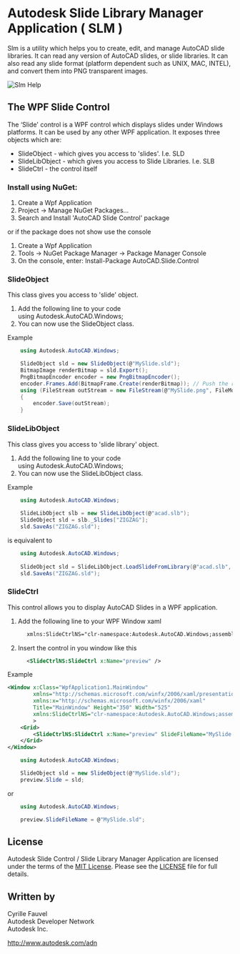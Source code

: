 
# Autodesk Slide Library Manager Application ( SLM )

Slm is a utility which helps you to create, edit, and manage AutoCAD slide libraries. 
It can read any version of AutoCAD slides, or slide libraries. 
It can also read any slide format (platform dependent such as UNIX, MAC, INTEL), and convert them into PNG transparent images.

![Slm Help](https://github.com/ADN-DevTech/AutoCAD-Slide-Library-Manager/blob/master/Slm/Help/Slm-Help.png)

## The WPF Slide Control

The ‘Slide' control is a WPF control which displays slides under Windows platforms.
It can be used by any other WPF application. It exposes three objects which are:

  * SlideObject - which gives you access to 'slides'. I.e. SLD 
  * SlideLibObject - which gives you access to Slide Libraries. I.e. SLB
  * SlideCtrl - the control itself

  
### Install using NuGet:
  1. Create a Wpf Application 
  2. Project -> Manage NuGet Packages...
  3. Search and Install 'AutoCAD Slide Control' package
  
or if the package does not show use the console

  1. Create a Wpf Application 
  2. Tools -> NuGet Package Manager -> Package Manager Console
  3. On the console, enter: Install-Package AutoCAD.Slide.Control

  
### SlideObject

This class gives you access to 'slide' object.

  1. Add  the following line to your code<br />
      using Autodesk.AutoCAD.Windows;
  2. You can now use the SlideObject class.

Example
```  c#
	using Autodesk.AutoCAD.Windows;

	SlideObject sld = new SlideObject(@"MySlide.sld");
	BitmapImage renderBitmap = sld.Export();
	PngBitmapEncoder encoder = new PngBitmapEncoder();
	encoder.Frames.Add(BitmapFrame.Create(renderBitmap)); // Push the rendered bitmap to it
	using (FileStream outStream = new FileStream(@"MySlide.png", FileMode.Create)) // Create a file stream for saving image
	{
		encoder.Save(outStream);
	}
``` 


### SlideLibObject

This class gives you access to 'slide library' object.

  1. Add  the following line to your code<br />
      using Autodesk.AutoCAD.Windows;
  2. You can now use the SlideLibObject class.

Example
``` c#
	using Autodesk.AutoCAD.Windows;
	
	SlideLibObject slb = new SlideLibObject(@"acad.slb");
	SlideObject sld = slb._Slides["ZIGZAG"];
	sld.SaveAs("ZIGZAG.sld");
```
is equivalent to
``` c#
	using Autodesk.AutoCAD.Windows;
	
	SlideObject sld = SlideLibObject.LoadSlideFromLibrary(@"acad.slb", "ZIGZAG");
	sld.SaveAs("ZIGZAG.sld");
```


### SlideCtrl

This control allows you to display AutoCAD Slides in a WPF application.

  1. Add  the following line to your WPF Window xaml<br />
``` xml
      xmlns:SlideCtrlNS="clr-namespace:Autodesk.AutoCAD.Windows;assembly=SlideCtrl"
```
  2. Insert the control in you window like this<br />
``` xml
      <SlideCtrlNS:SlideCtrl x:Name="preview" />
```

Example
``` xml
<Window x:Class="WpfApplication1.MainWindow"
        xmlns="http://schemas.microsoft.com/winfx/2006/xaml/presentation"
        xmlns:x="http://schemas.microsoft.com/winfx/2006/xaml"
        Title="MainWindow" Height="350" Width="525"
		xmlns:SlideCtrlNS="clr-namespace:Autodesk.AutoCAD.Windows;assembly=SlideCtrl"
		>
    <Grid>
		<SlideCtrlNS:SlideCtrl x:Name="preview" SlideFileName="MySlide.sld" />
	</Grid>
</Window>
```
``` c#
	using Autodesk.AutoCAD.Windows;

	SlideObject sld = new SlideObject(@"MySlide.sld");
	preview.Slide = sld;
```
or
``` c#
	using Autodesk.AutoCAD.Windows;

	preview.SlideFileName = @"MySlide.sld";
```


## License

Autodesk Slide Control / Slide Library Manager Application are licensed under the terms of the [MIT License](http://opensource.org/licenses/MIT). Please see the [LICENSE](LICENSE) file for full details.


## Written by

Cyrille Fauvel<br />
Autodesk Developer Network<br />
Autodesk Inc.<br />

http://www.autodesk.com/adn  
